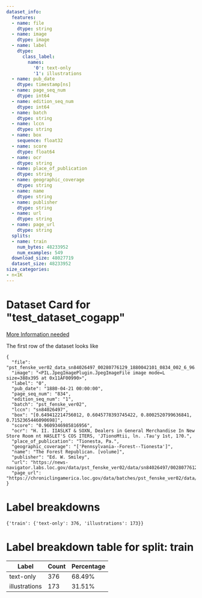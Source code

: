 ```yaml
---
dataset_info:
  features:
  - name: file
    dtype: string
  - name: image
    dtype: image
  - name: label
    dtype:
      class_label:
        names:
          '0': text-only
          '1': illustrations
  - name: pub_date
    dtype: timestamp[ns]
  - name: page_seq_num
    dtype: int64
  - name: edition_seq_num
    dtype: int64
  - name: batch
    dtype: string
  - name: lccn
    dtype: string
  - name: box
    sequence: float32
  - name: score
    dtype: float64
  - name: ocr
    dtype: string
  - name: place_of_publication
    dtype: string
  - name: geographic_coverage
    dtype: string
  - name: name
    dtype: string
  - name: publisher
    dtype: string
  - name: url
    dtype: string
  - name: page_url
    dtype: string
  splits:
  - name: train
    num_bytes: 48233952
    num_examples: 549
  download_size: 48027719
  dataset_size: 48233952
size_categories:
- n<1K
---
```

# Dataset Card for "test_dataset_cogapp"

[More Information needed](https://github.com/huggingface/datasets/blob/main/CONTRIBUTING.md#how-to-contribute-to-the-dataset-cards)


The first row of the dataset looks like 

<!-- [[[cog
from datasets import load_dataset
import json
ds = load_dataset("davanstrien/test_dataset_cogapp")
data = ds['train'][0]
example = json.dumps({k: str(v) for k,v in data.items()}, indent=2) 
cog.out(
    "```\n{}\n```".format(example))
)]]] -->
```
{
  "file": "pst_fenske_ver02_data_sn84026497_00280776129_1880042101_0834_002_6_96.jpg",
  "image": "<PIL.JpegImagePlugin.JpegImageFile image mode=L size=388x395 at 0x11AF00990>",
  "label": "0",
  "pub_date": "1880-04-21 00:00:00",
  "page_seq_num": "834",
  "edition_seq_num": "1",
  "batch": "pst_fenske_ver02",
  "lccn": "sn84026497",
  "box": "[0.649412214756012, 0.6045778393745422, 0.8002520799636841, 0.7152365446090698]",
  "score": "0.9609346985816956",
  "ocr": "H. II. IIASLKT & SOXN, Dealers in General Merchandise In New Store Room nt HASLET'S COS ITERS, 'JTionoMtii, ln. .Tau'y 1st, 1?0.",
  "place_of_publication": "Tionesta, Pa.",
  "geographic_coverage": "['Pennsylvania--Forest--Tionesta']",
  "name": "The Forest Republican. [volume]",
  "publisher": "Ed. W. Smiley",
  "url": "https://news-navigator.labs.loc.gov/data/pst_fenske_ver02/data/sn84026497/00280776129/1880042101/0834/002_6_96.jpg",
  "page_url": "https://chroniclingamerica.loc.gov/data/batches/pst_fenske_ver02/data/sn84026497/00280776129/1880042101/0834.jp2"
}
```
<!-- [[[end]]] -->


<!-- [[[cog
from auto_dataset_card.core import generate_label_breakdown_tables, get_label_counts
ds = load_dataset("davanstrien/test_dataset_cogapp")
data = get_label_counts(ds)
cog.out(
f"""
# Label breakdowns \n
```
{data}
```
""")
]]] -->

# Label breakdowns 

```
{'train': {'text-only': 376, 'illustrations': 173}}
```
<!-- [[[end]]] -->


<!-- [[[cog
from auto_dataset_card.core import generate_label_breakdown_tables, get_label_counts
ds = load_dataset("davanstrien/test_dataset_cogapp")
data = get_label_counts(ds)
tables = generate_label_breakdown_tables(data)
split = tables[0][0]
table = tables[0][1]
cog.out(
f"""
# Label breakdown table for split: {split} \n
{table}
""")
]]] -->

# Label breakdown table for split: train 

| Label         |   Count | Percentage   |
|---------------|---------|--------------|
| text-only     |     376 | 68.49%       |
| illustrations |     173 | 31.51%       |
<!-- [[[end]]] -->